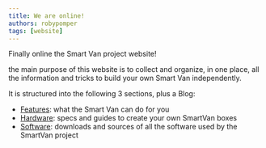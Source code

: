 ```yaml
---
title: We are online!
authors: robypomper
tags: [website]
---
```


Finally online the Smart Van project website!

the main purpose of this website is to collect and organize, in one place, all
the information and tricks to build your own Smart Van independently.

It is structured into the following 3 sections, plus a Blog:

* [Features](/docs/features): what the Smart Van can do for you
* [Hardware](/docs/hardware): specs and guides to create your own SmartVan boxes
* [Software](/docs/software): downloads and sources of all the software used by the SmartVan project
